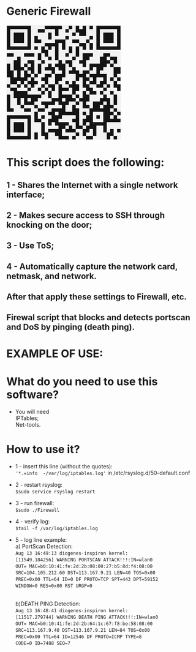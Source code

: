 
# Generic Firewall
![all text](https://github.com/dioxfile/Network-Scripts/raw/master/FIREWALL/Firewall.png)
# This script does the following:
## 1 - Shares the Internet with a single network interface;<br/>
## 2 - Makes secure access to SSH through knocking on the door;<br/>
## 3 - Use ToS;<br/>
## 4 - Automatically capture the network card, netmask, and network. 
## After that apply these settings to Firewall, etc.<br/>

## Firewal script that blocks and detects portscan and DoS by pinging (death ping).

# EXAMPLE OF USE:
# What do you need to use this software?
- You will need <br/>
 IPTables;<br/>
 Net-tools.

# How to use it?
- 1 - insert this line (without the quotes):<br/>
`'*.=info  -/var/log/iptables.log'` in /etc/rsyslog.d/50-default.conf<br/>
- 2 - restart rsyslog:<br/>
`$sudo service rsyslog restart` <br/>
- 3 - run firewall:<br/>
`$sudo ./Firewall`<br/>
- 4 - verify log:<br/>
`$tail -f /var/log/iptables.log`<br/>
- 5 - log line example:<br/>
    a) PortScan Detection:<br/>
    `Aug 13 16:49:13 diogenes-inspiron kernel:`<br/>
    `[11549.184256] WARNING PORTSCAN ATTACK!!!:IN=wlan0`<br/>
    `OUT= MAC=b0:10:41:fe:2d:2b:08:00:27:b5:8d:f4:08:00` <br/>
    `SRC=104.105.212.60 DST=113.167.9.21 LEN=40 TOS=0x00`<br/>
    `PREC=0x00 TTL=64 ID=0 DF PROTO=TCP SPT=443 DPT=59152`<br/>
    `WINDOW=0 RES=0x00 RST URGP=0` <br/><br/>
    
    b)DEATH PING Detection:<br/>
    `Aug 13 16:48:41 diogenes-inspiron kernel:`<br/>
    `[11517.279744] WARNING DEATH PING ATTACK!!!:IN=wlan0`<br/>
    `OUT= MAC=b0:10:41:fe:2d:2b:64:1c:67:f8:be:58:08:00`<br/>
    `SRC=113.167.9.40 DST=113.167.9.21 LEN=84 TOS=0x00`<br/> 
    `PREC=0x00 TTL=64 ID=12546 DF PROTO=ICMP TYPE=8`<br/> 
    `CODE=0 ID=7488 SEQ=7`
